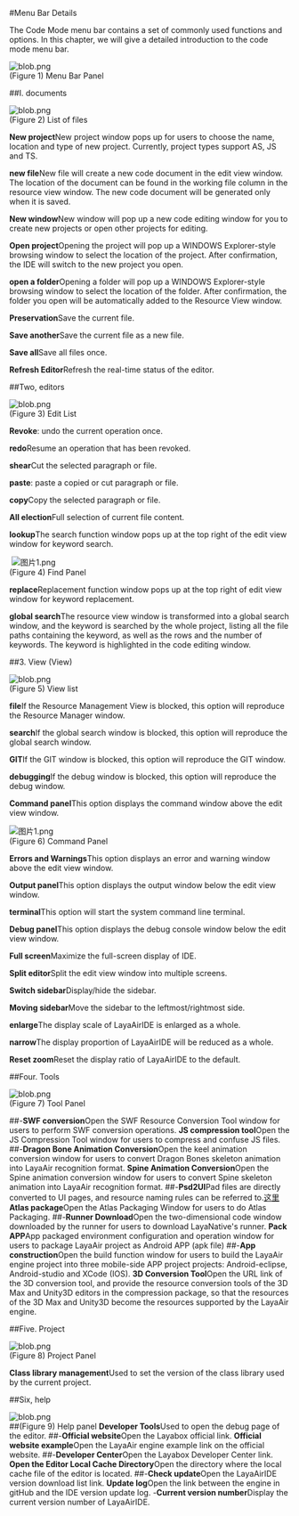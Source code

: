 #Menu Bar Details

The Code Mode menu bar contains a set of commonly used functions and options. In this chapter, we will give a detailed introduction to the code mode menu bar.

 ![blob.png](img/1.png)<br/>
(Figure 1) Menu Bar Panel



 



##I. documents

​![blob.png](img/2.png)<br/>
(Figure 2) List of files



​**New project**New project window pops up for users to choose the name, location and type of new project. Currently, project types support AS, JS and TS.

​**new file**New file will create a new code document in the edit view window. The location of the document can be found in the working file column in the resource view window. The new code document will be generated only when it is saved.

​**New window**New window will pop up a new code editing window for you to create new projects or open other projects for editing.

​**Open project**Opening the project will pop up a WINDOWS Explorer-style browsing window to select the location of the project. After confirmation, the IDE will switch to the new project you open.

​**open a folder**Opening a folder will pop up a WINDOWS Explorer-style browsing window to select the location of the folder. After confirmation, the folder you open will be automatically added to the Resource View window.

​**Preservation**Save the current file.

​**Save another**Save the current file as a new file.

​**Save all**Save all files once.

​**Refresh Editor**Refresh the real-time status of the editor.







  



##Two, editors

​![blob.png](img/3.png)<br/>
(Figure 3) Edit List

​**Revoke**: undo the current operation once.

​**redo**Resume an operation that has been revoked.

​**shear**Cut the selected paragraph or file.

​**paste**: paste a copied or cut paragraph or file.

​**copy**Copy the selected paragraph or file.

​**All election**Full selection of current file content.

​**lookup**The search function window pops up at the top right of the edit view window for keyword search.



​        ![图片1.png](img/4.png)<br/>
(Figure 4) Find Panel

​**replace**Replacement function window pops up at the top right of edit view window for keyword replacement.

​**global search**The resource view window is transformed into a global search window, and the keyword is searched by the whole project, listing all the file paths containing the keyword, as well as the rows and the number of keywords. The keyword is highlighted in the code editing window.



 







##3. View (View)

​![blob.png](img/5.png)<br/>
(Figure 5) View list

​**file**If the Resource Management View is blocked, this option will reproduce the Resource Manager window.

​**search**If the global search window is blocked, this option will reproduce the global search window.

​**GIT**If the GIT window is blocked, this option will reproduce the GIT window.

​**debugging**If the debug window is blocked, this option will reproduce the debug window.

​**Command panel**This option displays the command window above the edit view window.

​![图片1.png](img/6.png)<br/>
(Figure 6) Command Panel

​**Errors and Warnings**This option displays an error and warning window above the edit view window.

​**Output panel**This option displays the output window below the edit view window.

​**terminal**This option will start the system command line terminal.

​**Debug panel**This option displays the debug console window below the edit view window.

​**Full screen**Maximize the full-screen display of IDE.

​**Split editor**Split the edit view window into multiple screens.

​**Switch sidebar**Display/hide the sidebar.

​**Moving sidebar**Move the sidebar to the leftmost/rightmost side.

​**enlarge**The display scale of LayaAirIDE is enlarged as a whole.

​**narrow**The display proportion of LayaAirIDE will be reduced as a whole.

​**Reset zoom**Reset the display ratio of LayaAirIDE to the default.





##Four. Tools

​![blob.png](img/7.png)<br/>
(Figure 7) Tool Panel

##-**SWF conversion**Open the SWF Resource Conversion Tool window for users to perform SWF conversion operations. **JS compression tool**Open the JS Compression Tool window for users to compress and confuse JS files.
##-**Dragon Bone Animation Conversion**Open the keel animation conversion window for users to convert Dragon Bones skeleton animation into LayaAir recognition format. **Spine Animation Conversion**Open the Spine animation conversion window for users to convert Spine skeleton animation into LayaAir recognition format.
##-**Psd2UI**Pad files are directly converted to UI pages, and resource naming rules can be referred to.[这里](https://ask.layabox.com/question/7365) **Atlas package**Open the Atlas Packaging Window for users to do Atlas Packaging.
##-**Runner Download**Open the two-dimensional code window downloaded by the runner for users to download LayaNative's runner. **Pack APP**App packaged environment configuration and operation window for users to package LayaAir project as Android APP (apk file)
##-**App construction**Open the build function window for users to build the LayaAir engine project into three mobile-side APP project projects: Android-eclipse, Android-studio and XCode (IOS). **3D Conversion Tool**Open the URL link of the 3D conversion tool, and provide the resource conversion tools of the 3D Max and Unity3D editors in the compression package, so that the resources of the 3D Max and Unity3D become the resources supported by the LayaAir engine.





##Five. Project

​![blob.png](img/8.png)<br/>
(Figure 8) Project Panel

​**Class library management**Used to set the version of the class library used by the current project.





##Six, help

​![blob.png](img/9.png)<br/>
##(Figure 9) Help panel **Developer Tools**Used to open the debug page of the editor.
##-**Official website**Open the Layabox official link. **Official website example**Open the LayaAir engine example link on the official website.
##-**Developer Center**Open the Layabox Developer Center link. **Open the Editor Local Cache Directory**Open the directory where the local cache file of the editor is located.
##-**Check update**Open the LayaAirIDE version download list link. **Update log**Open the link between the engine in gitHub and the IDE version update log.
-**Current version number**Display the current version number of LayaAirIDE.